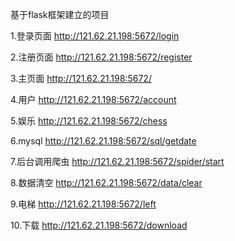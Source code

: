基于flask框架建立的项目


1.登录页面   http://121.62.21.198:5672/login

2.注册页面   http://121.62.21.198:5672/register

3.主页面     http://121.62.21.198:5672/

4.用户    http://121.62.21.198:5672/account

5.娱乐  http://121.62.21.198:5672/chess

6.mysql http://121.62.21.198:5672/sql/getdate

7.后台调用爬虫 http://121.62.21.198:5672/spider/start

8.数据清空  http://121.62.21.198:5672/data/clear

9.电梯  http://121.62.21.198:5672/left

10.下载  http://121.62.21.198:5672/download
